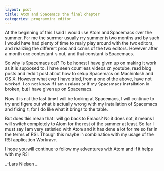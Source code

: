 ```yaml
---
layout: post
title: Atom and Spacemacs the final chapter
categories: programming editor
---
```

At the beginning of this I said I would use Atom and Spacemacs over the summer.
For me the summer usually my summer is two months and by such I would have had
plenty of time to really play around with the two editors, and realizing the
different pros and conns of the two editors. However after a month one contestant
is out, and that constant is Spacemacs.

So why is Spacemacs out? To be honest I have given up on making it work as it is
supposed to. I have seen countless videos on youtube, read blog posts and reddit
post about how to setup Spacemacs on Machintosh and OS X. However what ever I
have tried, from a one of the above, have not worked. I do not know if I am
useless or if my Spacemacs installation is broken, but I have given up on
Spacemacs.

Now it is not the last time I will be looking at Spacemacs, I will continue to
try and figure out what is actually wrong with my installation of Spacemacs and
fixing it, for I do like what it brings to the table.

But does this mean that I will go back to Emacs? No it does not, it means I will
switch completely to Atom for the rest of the summer at least. So far I must say
I am very satisfied with Atom and it has done a lot for me so far in the terms
of RSI. Though this maybe in combination with my usage of the RSI application
Workrave.

I hope you will continue to follow my adventures with Atom and if it helps with
my RSI

_-Lars Nielsen _
